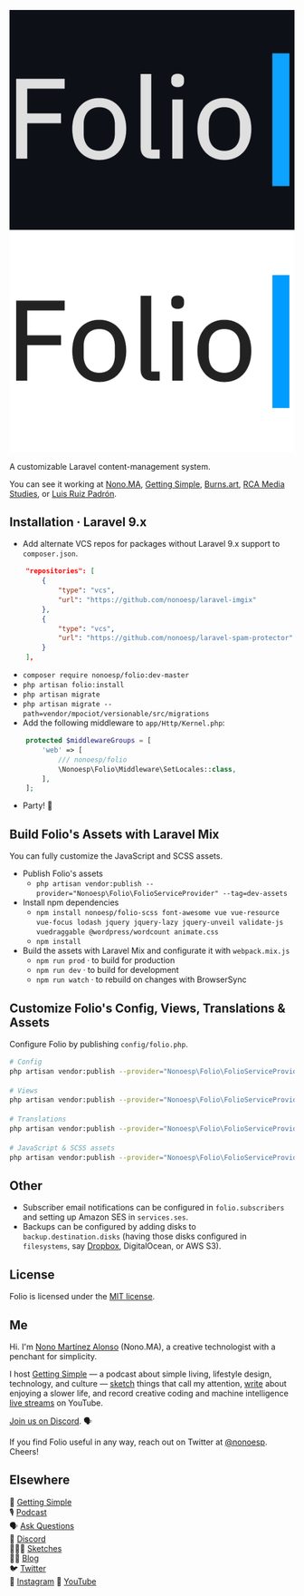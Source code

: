 ![Folio for Laravel.](assets/folio-dark@2x.gif#gh-dark-mode-only)
![Folio for Laravel.](assets/folio-light@2x.gif#gh-light-mode-only)

A customizable Laravel content-management system.

You can see it working at [Nono.MA](https://nono.ma), [Getting Simple](https://gettingsimple.com), [Burns.art](https://burns.art), [RCA Media Studies](https://ms.rca-architecture.com), or [Luis Ruiz Padrón](https://luisruiz.es).

## Installation · Laravel 9.x

- Add alternate VCS repos for packages without Laravel 9.x support to `composer.json`.

```json
    "repositories": [
        {
            "type": "vcs",
            "url": "https://github.com/nonoesp/laravel-imgix"
        },
        {
            "type": "vcs",
            "url": "https://github.com/nonoesp/laravel-spam-protector"
        }        
    ],
```

- `composer require nonoesp/folio:dev-master`
- `php artisan folio:install`
- `php artisan migrate`
- `php artisan migrate --path=vendor/mpociot/versionable/src/migrations`
- Add the following middleware to `app/Http/Kernel.php`:

```php
    protected $middlewareGroups = [
        'web' => [
            /// nonoesp/folio
            \Nonoesp\Folio\Middleware\SetLocales::class,
        ],
    ];
```

- Party! 🥳

## Build Folio's Assets with Laravel Mix

You can fully customize the JavaScript and SCSS assets.

- Publish Folio's assets
    - `php artisan vendor:publish --provider="Nonoesp\Folio\FolioServiceProvider" --tag=dev-assets`
- Install npm dependencies
    - `npm install nonoesp/folio-scss font-awesome vue vue-resource vue-focus lodash jquery jquery-lazy jquery-unveil validate-js vuedraggable @wordpress/wordcount animate.css`
    - `npm install`
- Build the assets with Laravel Mix and configurate it with `webpack.mix.js`
    - `npm run prod` · to build for production
    - `npm run dev` · to build for development
    - `npm run watch` · to rebuild on changes with BrowserSync

## Customize Folio's Config, Views, Translations & Assets

Configure Folio by publishing `config/folio.php`.

```bash
# Config
php artisan vendor:publish --provider="Nonoesp\Folio\FolioServiceProvider" --tag=config

# Views
php artisan vendor:publish --provider="Nonoesp\Folio\FolioServiceProvider" --tag=views

# Translations
php artisan vendor:publish --provider="Nonoesp\Folio\FolioServiceProvider" --tag=lang

# JavaScript & SCSS assets
php artisan vendor:publish --provider="Nonoesp\Folio\FolioServiceProvider" --tag=dev-assets
```

## Other

- Subscriber email notifications can be configured in `folio.subscribers` and setting up Amazon SES in `services.ses`.
- Backups can be configured by adding disks to `backup.destination.disks` (having those disks configured in `filesystems`, say [Dropbox](https://www.dropbox.com/developers/apps), DigitalOcean, or AWS S3).

## License

Folio is licensed under the [MIT license](http://opensource.org/licenses/MIT).

## Me

Hi. I'm [Nono Martínez Alonso](https://nono.ma/about) (Nono.MA), a creative technologist with a penchant for simplicity.

I host [Getting Simple](https://gettingsimple.com) — a podcast about simple living, lifestyle design, technology, and culture — [sketch](https://sketch.nono.ma) things that call my attention, [write](https://gettingsimple.com/writing) about enjoying a slower life, and record creative coding and machine intelligence [live streams](https://youtube.com/NonoMartinezAlonso) on YouTube.

[Join us on Discord](https://nono.ma/discord). 🗣

If you find Folio useful in any way, reach out on Twitter at [@nonoesp](https://twitter.com/nonoesp). Cheers!

## Elsewhere

🍃 [Getting Simple](https://gettingsimple.com)  
🎙 [Podcast](https://gettingsimple.com/podcast)  
🗣 [Ask Questions](https://gettingsimple.com/ask)  
💬 [Discord](https://discord.gg/DdsefVZ)  
👨🏻‍🎨 [Sketches](https://sketch.nono.ma)  
✍🏻 [Blog](https://nono.ma)  
🐦 [Twitter](https://twitter.com/nonoesp)  
📸 [Instagram](https://instagram.com/nonoesp)
📸 [YouTube](https://youtube.com/NonoMartinezAlonso)
